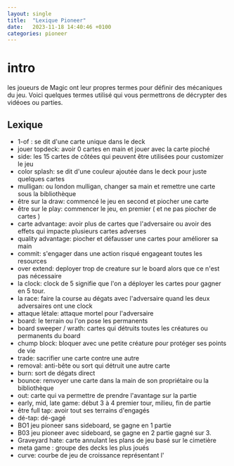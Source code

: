 ```yaml
---
layout: single
title:  "Lexique Pioneer"
date:   2023-11-18 14:40:46 +0100
categories: pioneer
---
```



# intro

les joueurs de Magic ont leur propres termes pour définir des mécaniques du jeu. Voici quelques termes utilisé qui vous permettrons de décrypter des vidéoes ou parties.

## Lexique

- 1-of : se dit d'une carte unique dans le deck
- jouer topdeck: avoir 0 cartes en main et jouer avec la carte pioché
- side: les 15 cartes de côtées qui peuvent être utilisées pour customizer le jeu
- color splash: se dit d'une couleur ajoutée dans le deck pour juste quelques cartes
- mulligan: ou london mulligan, changer sa main et remettre une carte sous la bibliothèque
- être sur la draw: commencé le jeu en second et piocher une carte
- être sur le play: commencer le jeu, en premier ( et ne pas piocher de cartes )
- carte advantage: avoir plus de cartes que l'adversaire ou avoir des effets qui impacte plusieurs cartes adverses
- quality advantage: piocher et défausser une cartes pour améliorer sa main
- commit: s'engager dans une action risqué engageant toutes les resources
- over extend: deployer trop de creature sur le board alors que ce n'est pas nécessaire
- la clock: clock de 5 signifie que l'on a déployer les cartes pour gagner en 5 tour.
- la race: faire la course au dégats avec l'adversaire quand les deux adversaires ont une clock
- attaque létale: attaque mortel pour l'adversaire
- board: le terrain ou l'on pose les permanents
- board sweeper / wrath: cartes qui détruits toutes les créatures ou permanents du board
- chump block: bloquer avec une petite créature pour protéger ses points de vie
- trade: sacrifier une carte contre une autre
- removal: anti-bête ou sort qui détruit une autre carte
- burn: sort de dégats direct
- bounce: renvoyer une carte dans la main de son propriétaire ou la bibliothèque
- out: carte qui va permettre de prendre l'avantage sur la partie
- early, mid, late game: début 3 à 4 premier tour, milieu, fin de partie
- être full tap: avoir tout ses terrains d'engagés
- dé-tap: dé-gagé
- BO1 jeu pioneer sans sideboard, se gagne en 1 partie
- B03 jeu pioneer avec sideboard, se gagne en 2 partie gagné sur 3.
- Graveyard hate: carte annulant les plans de jeu basé sur le cimetière
- meta game : groupe des decks les plus joués
- curve: courbe de jeu de croissance représentant l'